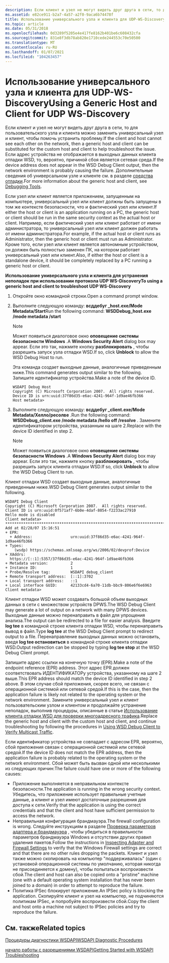 ```yaml
---
description: Если клиент и узел не могут видеть друг друга в сети, то для пользовательского узла и клиента можно заменить универсальный узел и клиент, чтобы помочь устранить проблему.
ms.assetid: e82ce911-b2a7-4a57-a2f0-9aca6b74478f
title: Использование универсального узла и клиента для UDP-WS-Discovery
ms.topic: article
ms.date: 05/31/2018
ms.openlocfilehash: 0d3289f5205e4e417fe8162b401be6c608432cfa
ms.sourcegitcommit: 831e8f3db78ab820e1710cede244553c70e50500
ms.translationtype: MT
ms.contentlocale: ru-RU
ms.lasthandoff: 01/07/2021
ms.locfileid: "104263457"
---
```

# <a name="using-a-generic-host-and-client-for-udp-ws-discovery"></a><span data-ttu-id="3f2d0-103">Использование универсального узла и клиента для UDP-WS-Discovery</span><span class="sxs-lookup"><span data-stu-id="3f2d0-103">Using a Generic Host and Client for UDP WS-Discovery</span></span>

<span data-ttu-id="3f2d0-104">Если клиент и узел не могут видеть друг друга в сети, то для пользовательского узла и клиента можно заменить универсальный узел и клиент, чтобы помочь устранить проблему.</span><span class="sxs-lookup"><span data-stu-id="3f2d0-104">If the client and host cannot see each other on the network, then a generic host and client can be substituted for the custom host and client to help troubleshoot the issue.</span></span> <span data-ttu-id="3f2d0-105">Если адрес устройства не отображается в выходных данных клиента отладки WSD, то, вероятно, причиной сбоя является сетевая среда.</span><span class="sxs-lookup"><span data-stu-id="3f2d0-105">If the device address does not appear in the WSD Debug Client output, then the network environment is probably causing the failure.</span></span> <span data-ttu-id="3f2d0-106">Дополнительные сведения об универсальном узле и клиенте см. в разделе [средства отладки](debugging-tools.md).</span><span class="sxs-lookup"><span data-stu-id="3f2d0-106">For more information about the generic host and client, see [Debugging Tools](debugging-tools.md).</span></span>

<span data-ttu-id="3f2d0-107">Если узел или клиент является приложением, запущенным на компьютере, универсальный узел или клиент должны быть запущены в том же контексте безопасности, что и фактический узел или клиент.</span><span class="sxs-lookup"><span data-stu-id="3f2d0-107">If either the host or client is an application running on a PC, the generic host or client should be run in the same security context as the actual host or client.</span></span> <span data-ttu-id="3f2d0-108">Например, если фактический узел или клиент работает от имени администратора, то универсальный узел или клиент должен работать от имени администратора.</span><span class="sxs-lookup"><span data-stu-id="3f2d0-108">For example, if the actual host or client runs as Administrator, then the generic host or client must run as Administrator.</span></span> <span data-ttu-id="3f2d0-109">Кроме того, если узел или клиент является автономным устройством, он должен быть полностью заменен ПК, на котором работает универсальный узел или клиент.</span><span class="sxs-lookup"><span data-stu-id="3f2d0-109">Also, if either the host or client is a standalone device, it should be completely replaced by a PC running a generic host or client.</span></span>

<span data-ttu-id="3f2d0-110">**Использование универсального узла и клиента для устранения неполадок при использовании протокола UDP WS-Discovery**</span><span class="sxs-lookup"><span data-stu-id="3f2d0-110">**To using a generic host and client to troubleshoot UDP WS-Discovery**</span></span>

1.  <span data-ttu-id="3f2d0-111">Откройте окно командной строки.</span><span class="sxs-lookup"><span data-stu-id="3f2d0-111">Open a command prompt window.</span></span>
2.  <span data-ttu-id="3f2d0-112">Выполните следующую команду: **всддебуг \_host.exe/Mode Metadata/Start**</span><span class="sxs-lookup"><span data-stu-id="3f2d0-112">Run the following command: **WSDDebug\_host.exe /mode metadata /start**</span></span>

    > [!Note]  
    > <span data-ttu-id="3f2d0-113">Может появиться диалоговое окно **оповещение системы безопасности Windows** .</span><span class="sxs-lookup"><span data-stu-id="3f2d0-113">A **Windows Security Alert** dialog box may appear.</span></span> <span data-ttu-id="3f2d0-114">Если это так, нажмите кнопку **разблокировать** , чтобы разрешить запуск узла отладки WSD.</span><span class="sxs-lookup"><span data-stu-id="3f2d0-114">If so, click **Unblock** to allow the WSD Debug Host to run.</span></span>

     

    <span data-ttu-id="3f2d0-115">Эта команда создает выходные данные, аналогичные приведенным ниже.</span><span class="sxs-lookup"><span data-stu-id="3f2d0-115">This command generates output similar to the following.</span></span> <span data-ttu-id="3f2d0-116">Запишите идентификатор устройства.</span><span class="sxs-lookup"><span data-stu-id="3f2d0-116">Make a note of the device ID.</span></span>

    ``` syntax
    WSDAPI Debug Host
    Copyright (C) Microsoft Corporation 2007.  All rights reserved.
    Device ID is urn:uuid:37f86d35-e6ac-4241-964f-1d9ae46fb366
    Host metadata>
    ```

3.  <span data-ttu-id="3f2d0-117">Выполните следующую команду: **всддебуг \_client.exe/Mode Metadata/Хелло/ресолве** *<id>* .</span><span class="sxs-lookup"><span data-stu-id="3f2d0-117">Run the following command: **WSDDebug\_client.exe /mode metadata /hello off /resolve** *<id>*.</span></span> <span data-ttu-id="3f2d0-118">Замените *<id>* идентификатором устройства, указанным на шаге 2.</span><span class="sxs-lookup"><span data-stu-id="3f2d0-118">Replace *<id>* with the device ID identified in step 2.</span></span>
    > [!Note]  
    > <span data-ttu-id="3f2d0-119">Может появиться диалоговое окно **оповещение системы безопасности Windows** .</span><span class="sxs-lookup"><span data-stu-id="3f2d0-119">A **Windows Security Alert** dialog box may appear.</span></span> <span data-ttu-id="3f2d0-120">Если это так, нажмите кнопку **разблокировать** , чтобы разрешить запуск клиента отладки WSD.</span><span class="sxs-lookup"><span data-stu-id="3f2d0-120">If so, click **Unblock** to allow the WSD Debug Client to run.</span></span>

     

<span data-ttu-id="3f2d0-121">Клиент отладки WSD создает выходные данные, аналогичные приведенным ниже.</span><span class="sxs-lookup"><span data-stu-id="3f2d0-121">WSD Debug Client generates output similar to the following.</span></span>

``` syntax
WSDAPI Debug Client
Copyright (C) Microsoft Corporation 2007.  All rights reserved.
Client ID is urn:uuid:0f571af7-6b0e-4daf-8054-f2233ac27910
Hello mode is disabled
Client metadata>
*****************************************************************************
Add at 02/28/07 15:16:51
+ EPR:
  + Address:                 urn:uuid:37f86d35-e6ac-4241-964f-1d9ae46fb366
+ Types:
    (wsdp) https://schemas.xmlsoap.org/ws/2006/02/devprof:Device
+ XAddrs:
  https://[::1]:5357/37f86d35-e6ac-4241-964f-1d9ae46fb366
+ Metadata version:          2
+ Instance ID:               1
+ Probe/Resolve tag:         WSDAPI debug_client
+ Remote transport address:  [::1]:3702
+ Local transport address:   ::1
+ Local interface GUID:      42133cd4-6a70-11db-bbc9-806e6f6e6963
Client metadata>
```

<span data-ttu-id="3f2d0-122">Клиент отладки WSD может создавать большой объем выходных данных в сети с множеством устройств DPWS.</span><span class="sxs-lookup"><span data-stu-id="3f2d0-122">The WSD Debug Client may generate a lot of output on a network with many DPWS devices.</span></span> <span data-ttu-id="3f2d0-123">Выходные данные можно перенаправить в файл для упрощения анализа.</span><span class="sxs-lookup"><span data-stu-id="3f2d0-123">The output can be redirected to a file for easier analysis.</span></span> <span data-ttu-id="3f2d0-124">Введите **log tee** *<filename>* в командной строке клиента отладки WSD, чтобы перенаправить вывод в файл.</span><span class="sxs-lookup"><span data-stu-id="3f2d0-124">Type **log tee** *<filename>* at the WSD Debug Client prompt to redirect output to a file.</span></span> <span data-ttu-id="3f2d0-125">Перенаправление выходных данных можно остановить, введя **log tee остановиться** в командной строке клиента отладки WSD.</span><span class="sxs-lookup"><span data-stu-id="3f2d0-125">Output redirection can be stopped by typing **log tee stop** at the WSD Debug Client prompt.</span></span>

<span data-ttu-id="3f2d0-126">Запишите адрес ссылки на конечную точку (EPR).</span><span class="sxs-lookup"><span data-stu-id="3f2d0-126">Make a note of the endpoint reference (EPR) address.</span></span> <span data-ttu-id="3f2d0-127">Этот адрес EPR должен соответствовать ИДЕНТИФИКАТОРу устройства, указанному на шаге 2 выше.</span><span class="sxs-lookup"><span data-stu-id="3f2d0-127">This EPR address should match the device ID identified in step 2 above.</span></span> <span data-ttu-id="3f2d0-128">В этом случае сбой приложения, скорее всего, не связан с операционной системой или сетевой средой.</span><span class="sxs-lookup"><span data-stu-id="3f2d0-128">If this is the case, then the application failure is likely not related to the operating system or the network environment.</span></span> <span data-ttu-id="3f2d0-129">Замените универсальный узел и клиент пользовательским узлом и клиентом и продолжайте устранение неполадок, выполнив процедуры, описанные в статье [Использование клиента отладки WSD для проверки многоадресного трафика](using-wsddebug-client-to-verify-multicast-traffic.md).</span><span class="sxs-lookup"><span data-stu-id="3f2d0-129">Replace the generic host and client with the custom host and client, and continue troubleshooting by following the procedures in [Using WSD Debug Client to Verify Multicast Traffic](using-wsddebug-client-to-verify-multicast-traffic.md).</span></span>

<span data-ttu-id="3f2d0-130">Если идентификатор устройства не совпадает с адресом EPR, вероятно, сбой приложения связан с операционной системой или сетевой средой.</span><span class="sxs-lookup"><span data-stu-id="3f2d0-130">If the device ID does not match the EPR address, then the application failure is probably related to the operating system or the network environment.</span></span> <span data-ttu-id="3f2d0-131">Сбой может быть вызван одной или несколькими из следующих причин:</span><span class="sxs-lookup"><span data-stu-id="3f2d0-131">The failure could have one or more of the following causes:</span></span>

-   <span data-ttu-id="3f2d0-132">Приложение выполняется в неправильном контексте безопасности.</span><span class="sxs-lookup"><span data-stu-id="3f2d0-132">The application is running in the wrong security context.</span></span> <span data-ttu-id="3f2d0-133">Убедитесь, что приложение использует правильные учетные данные, а клиент и узел имеют достаточные разрешения для доступа к сети.</span><span class="sxs-lookup"><span data-stu-id="3f2d0-133">Verify that the application is using the correct credentials and that the client and host have sufficient permission to access the network.</span></span>
-   <span data-ttu-id="3f2d0-134">Неправильная конфигурация брандмауэра.</span><span class="sxs-lookup"><span data-stu-id="3f2d0-134">The firewall configuration is wrong.</span></span> <span data-ttu-id="3f2d0-135">Следуйте инструкциям в разделе [Проверка параметров адаптера и брандмауэра](inspecting-adapter-and-firewall-settings.md) , чтобы убедиться в правильности параметров брандмауэра Windows и отсутствии других правил удаления пакетов.</span><span class="sxs-lookup"><span data-stu-id="3f2d0-135">Follow the instructions in [Inspecting Adapter and Firewall Settings](inspecting-adapter-and-firewall-settings.md) to verify that the Windows Firewall settings are correct and that there are no other rules dropping the packets.</span></span> <span data-ttu-id="3f2d0-136">Клиент и узел также можно скопировать на компьютер "поддерживалась" (один с установкой операционной системы по умолчанию, которая никогда не присоединяется к домену), чтобы попытаться воспроизвести сбой.</span><span class="sxs-lookup"><span data-stu-id="3f2d0-136">The client and host can also be copied onto a "pristine" machine (one with a default operating system installation that has never been joined to a domain) in order to attempt to reproduce the failure.</span></span>
-   <span data-ttu-id="3f2d0-137">Политика IPSec блокирует приложение.</span><span class="sxs-lookup"><span data-stu-id="3f2d0-137">An IPSec policy is blocking the application.</span></span> <span data-ttu-id="3f2d0-138">Скопируйте клиент и узел на компьютер, не подчиняются политикам IPSec, и попробуйте воспроизвести сбой.</span><span class="sxs-lookup"><span data-stu-id="3f2d0-138">Copy the client and host onto a machine not subject to IPSec policies and try to reproduce the failure.</span></span>

## <a name="related-topics"></a><span data-ttu-id="3f2d0-139">См. также</span><span class="sxs-lookup"><span data-stu-id="3f2d0-139">Related topics</span></span>

<dl> <dt>

[<span data-ttu-id="3f2d0-140">Процедуры диагностики WSDAPI</span><span class="sxs-lookup"><span data-stu-id="3f2d0-140">WSDAPI Diagnostic Procedures</span></span>](wsdapi-diagnostic-procedures.md)
</dt> <dt>

[<span data-ttu-id="3f2d0-141">начало работы с разрешениями WSDAPI</span><span class="sxs-lookup"><span data-stu-id="3f2d0-141">Getting Started with WSDAPI Troubleshooting</span></span>](getting-started-with-wsdapi-troubleshooting.md)
</dt> </dl>

 

 




